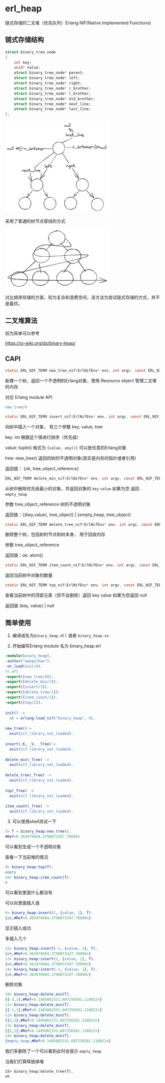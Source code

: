 # erl_heap

链式存储的二叉堆（优先队列）Erlang NIF(Native Implemented Functions)

## 链式存储结构

```c
struct binary_tree_node
{
	int key;
	void* value;
	struct binary_tree_node* parent;
	struct binary_tree_node* left;
	struct binary_tree_node* right;
	struct binary_tree_node* r_brother;
	struct binary_tree_node* l_brother;
	struct binary_tree_node* old_brother;
	struct binary_tree_node* next_line;
	struct binary_tree_node* last_line;
};
```



<img src="./img/struct.png" alt="struct" style="zoom:33%;" />

采用了普通的树节点穿线的方式

<img src="./img/struct2.png" alt="struct2" style="zoom:33%;" />

对比顺序存储的方案，较为复杂和浪费空间，该方法为尝试链式存储的方式，并不是最优。

## 二叉堆算法

较为简单可以参考

https://oi-wiki.org/ds/binary-heap/

## CAPI
```c
static ERL_NIF_TERM new_tree_nif(ErlNifEnv* env, int argc, const ERL_NIF_TERM argv[])
```

新建一个树，返回一个不透明的Erlang对象，使用 Resource object 管理二叉堆的内存

对应 Erlang module API

```erlang
new_tree/0
```

```c
static ERL_NIF_TERM insert_nif(ErlNifEnv* env, int argc, const ERL_NIF_TERM argv[])
```

向树中插入一个对象， 有三个参数 key, value, tree

key: int 根据这个值进行排序（优先级）

value: tuple() 格式为 `{value, any()}` 可以放任意的Erlang对象

tree:  new_tree() 返回的树的不透明对象(其实是内存的指针或者引用)

返回值： {ok, tree_object_reference} 

```c
ERL_NIF_TERM delete_min_nif(ErlNifEnv* env, int argc, const ERL_NIF_TERM argv[])
```

从树中删除优先级最小的对象，并返回对象的 `key` `value`  如果为空 返回  `empty_heap`

参数 tree_object_reference 树的不透明对象

返回值：{{key,value}, tree_object} | {empty_heap, tree_object}

```c
static ERL_NIF_TERM delete_tree_nif(ErlNifEnv* env, int argc, const ERL_NIF_TERM argv[])
```

删除整个树，包括树的节点和树本身， 用于回收内存

参数 tree_object_reference

返回值：ok: atom()

```c
static ERL_NIF_TERM item_count_nif(ErlNifEnv* env, int argc, const ERL_NIF_TERM argv[])
```

返回当前树中对象的数量

```c
static ERL_NIF_TERM top_nif(ErlNifEnv* env, int argc, const ERL_NIF_TERM argv[])
```

查看当前树中的顶部元素（但不会删除）返回 key value
如果为空返回 null

返回值 {key, value}  | null

## 简单使用

1. 编译成名为`binary_heap.dll` 或者 `binary_heap.so`

2. 开始编写Erlang module 名为 binary_heap.erl

```erlang
-module(binary_heap).
-author("wangzihao").
-on_load(init/0).
%% API
-export([new_tree/0]).
-export([delete_min/1]).
-export([insert/3]).
-export([delete_tree/1]).
-export([item_count/1]).
-export([top/1]).

init() ->
  ok = erlang:load_nif("binary_heap", 0).

new_tree()->
  exit(nif_library_not_loaded).

insert(_K, _V, _Tree)->
  exit(nif_library_not_loaded).

delete_min(_Tree) ->
  exit(nif_library_not_loaded).

delete_tree(_Tree) ->
  exit(nif_library_not_loaded).

top(_Tree) ->
  exit(nif_library_not_loaded).

item_count(_Tree) ->
  exit(nif_library_not_loaded).
```

3. 可以使用shell测试一下

```erlang
5> T = binary_heap:new_tree().
#Ref<0.363979604.3798073347.70899> 
```

可以看到生成一个不透明对象

查看一下当前堆的情况

```erlang
9> binary_heap:top(T).
empty
10> binary_heap:item_count(T).
0
```

可以看到里面什么都没有

可以向里面插入值

```erlang
6> binary_heap:insert(1, {value, 1}, T).
{ok,#Ref<0.363979604.3798073347.70899>}
```

显示插入成功

多插入几个

```erlang
12> binary_heap:insert(-1, {value, 1}, T).
{ok,#Ref<0.363979604.3798073347.70899>}
13> binary_heap:insert(2, {value, 1}, T).
{ok,#Ref<0.363979604.3798073347.70899>}
14> binary_heap:insert(-3, {value, 1}, T).
{ok,#Ref<0.363979604.3798073347.70899>}

```

删除对象

```erlang
10> binary_heap:delete_min(T).
{{-3,1},#Ref<0.1485002331.607256581.110022>}
11> binary_heap:delete_min(T).
{{-1,1},#Ref<0.1485002331.607256581.110022>}
12> binary_heap:delete_min(T).
{{1,1},#Ref<0.1485002331.607256581.110022>}
13> binary_heap:delete_min(T).
{{2,1},#Ref<0.1485002331.607256581.110022>}
14> binary_heap:delete_min(T).
{empty_heap,#Ref<0.1485002331.607256581.110022>}
```

我们多删除了一个可以看到此时会提示 `empty_heap`

当我们打算释放掉堆

```
15> binary_heap:delete_tree(T).
ok
```

